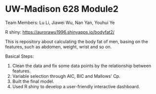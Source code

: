 # UW-Madison 628 Module2

Team Members: Lu Li, Jiawei Wu, Nan Yan, Youhui Ye

R shiny: https://aurorawu1996.shinyapps.io/bodyfat2/

This is repository about calculating the body fat of men, basing on the features, such as abdomen, weight, wrist and so on.

Basical Steps:
1. Clean the data and fix some data points by the relationship between features.
2. Variable selection through AIC, BIC and Mallows' Cp.
3. Built the final model.
4. Used R shiny to develop a user-friendly interactive dashboard.
